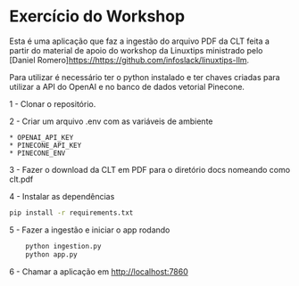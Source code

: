 # Exercício do Workshop

Esta é uma aplicação que faz a ingestão do arquivo PDF da CLT feita a partir do material de apoio do workshop da Linuxtips ministrado pelo [Daniel Romero]<https://https://github.com/infoslack/linuxtips-llm>. 

Para utilizar é necessário ter o python instalado e ter chaves criadas para utilizar a API do OpenAI e no banco de dados vetorial Pinecone. 

1 - Clonar o repositório.

2 - Criar um arquivo .env com as variáveis de ambiente

    * OPENAI_API_KEY 
    * PINECONE_API_KEY
    * PINECONE_ENV

3 - Fazer o download da CLT em PDF para o diretório docs nomeando como clt.pdf

4 - Instalar as dependências 

```bash
pip install -r requirements.txt

```

5 - Fazer a ingestão e iniciar o app rodando 

```bash
    python ingestion.py 
    python app.py
```
 
6 - Chamar a aplicação em <http://localhost:7860>



